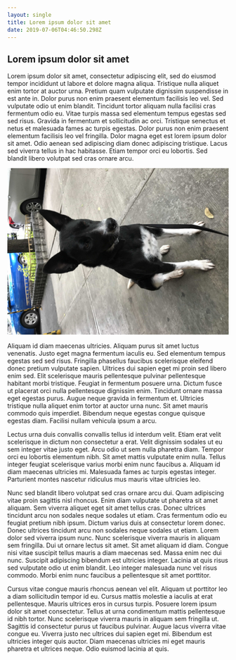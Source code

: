 ```yaml
---
layout: single
title: Lorem ipsum dolor sit amet
date: 2019-07-06T04:46:50.298Z
---
```

## Lorem ipsum dolor sit amet

Lorem ipsum dolor sit amet, consectetur adipiscing elit, sed do eiusmod tempor incididunt ut labore et dolore magna aliqua. Tristique nulla aliquet enim tortor at auctor urna. Pretium quam vulputate dignissim suspendisse in est ante in. Dolor purus non enim praesent elementum facilisis leo vel. Sed vulputate odio ut enim blandit. Tincidunt tortor aliquam nulla facilisi cras fermentum odio eu. Vitae turpis massa sed elementum tempus egestas sed sed risus. Gravida in fermentum et sollicitudin ac orci. Tristique senectus et netus et malesuada fames ac turpis egestas. Dolor purus non enim praesent elementum facilisis leo vel fringilla. Dolor magna eget est lorem ipsum dolor sit amet. Odio aenean sed adipiscing diam donec adipiscing tristique. Lacus sed viverra tellus in hac habitasse. Etiam tempor orci eu lobortis. Sed blandit libero volutpat sed cras ornare arcu.

![Dog](/assets/uploads/lola.jpg)

Aliquam id diam maecenas ultricies. Aliquam purus sit amet luctus venenatis. Justo eget magna fermentum iaculis eu. Sed elementum tempus egestas sed sed risus. Fringilla phasellus faucibus scelerisque eleifend donec pretium vulputate sapien. Ultrices dui sapien eget mi proin sed libero enim sed. Elit scelerisque mauris pellentesque pulvinar pellentesque habitant morbi tristique. Feugiat in fermentum posuere urna. Dictum fusce ut placerat orci nulla pellentesque dignissim enim. Tincidunt ornare massa eget egestas purus. Augue neque gravida in fermentum et. Ultricies tristique nulla aliquet enim tortor at auctor urna nunc. Sit amet mauris commodo quis imperdiet. Bibendum neque egestas congue quisque egestas diam. Facilisi nullam vehicula ipsum a arcu.

Lectus urna duis convallis convallis tellus id interdum velit. Etiam erat velit scelerisque in dictum non consectetur a erat. Velit dignissim sodales ut eu sem integer vitae justo eget. Arcu odio ut sem nulla pharetra diam. Tempor orci eu lobortis elementum nibh. Sit amet mattis vulputate enim nulla. Tellus integer feugiat scelerisque varius morbi enim nunc faucibus a. Aliquam id diam maecenas ultricies mi. Malesuada fames ac turpis egestas integer. Parturient montes nascetur ridiculus mus mauris vitae ultricies leo.

Nunc sed blandit libero volutpat sed cras ornare arcu dui. Quam adipiscing vitae proin sagittis nisl rhoncus. Enim diam vulputate ut pharetra sit amet aliquam. Sem viverra aliquet eget sit amet tellus cras. Donec ultrices tincidunt arcu non sodales neque sodales ut etiam. Cras fermentum odio eu feugiat pretium nibh ipsum. Dictum varius duis at consectetur lorem donec. Donec ultrices tincidunt arcu non sodales neque sodales ut etiam. Lorem dolor sed viverra ipsum nunc. Nunc scelerisque viverra mauris in aliquam sem fringilla. Dui ut ornare lectus sit amet. Sit amet aliquam id diam. Congue nisi vitae suscipit tellus mauris a diam maecenas sed. Massa enim nec dui nunc. Suscipit adipiscing bibendum est ultricies integer. Lacinia at quis risus sed vulputate odio ut enim blandit. Leo integer malesuada nunc vel risus commodo. Morbi enim nunc faucibus a pellentesque sit amet porttitor.

Cursus vitae congue mauris rhoncus aenean vel elit. Aliquam ut porttitor leo a diam sollicitudin tempor id eu. Cursus mattis molestie a iaculis at erat pellentesque. Mauris ultrices eros in cursus turpis. Posuere lorem ipsum dolor sit amet consectetur. Tellus at urna condimentum mattis pellentesque id nibh tortor. Nunc scelerisque viverra mauris in aliquam sem fringilla ut. Sagittis id consectetur purus ut faucibus pulvinar. Augue lacus viverra vitae congue eu. Viverra justo nec ultrices dui sapien eget mi. Bibendum est ultricies integer quis auctor. Diam maecenas ultricies mi eget mauris pharetra et ultrices neque. Odio euismod lacinia at quis.
